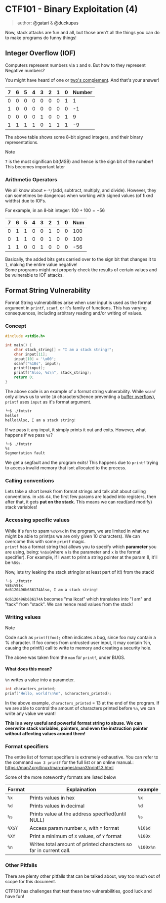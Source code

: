 # CTF101 - Binary Exploitation (4)
> author: [@gatari](https://github.com/gatariee) & [@duckupus](https://github.com/duckupus)

Now, stack attacks are fun and all, but those aren't all the things you can do to make programs do funny things!
## Integer Overflow (IOF)
Computers represent numbers via `1` and `0`. But how to they represent Negative numbers?

You might have heard of one or [two's complement](https://en.wikipedia.org/wiki/Two%27s_complement). And that's your answer!

| 7 | 6 | 5 | 4 | 3 | 2 | 1 | 0 | Number |
|---|---|---|---|---|---|---|---|--------|
| 0 | 0 | 0 | 0 | 0 | 0 | 0 | 1 |    1   |
| 1 | 0 | 0 | 0 | 0 | 0 | 0 | 0 |   -1   |
| 0 | 0 | 0 | 0 | 1 | 0 | 0 | 1 |    9   |
| 1 | 1 | 1 | 1 | 0 | 1 | 1 | 1 |   -9   |

The above table shows some 8-bit signed integers, and their binary representations.

> [!NOTE]
> `7` is the most significan bit(MSB) and hence is the sign bit of the number! This becomes important later

### Arithmetic Operators
We all know about `+-*/`(add, subtract, multiply, and divide). <!-- That being good albums -->
However, they can sometimes be dangerous when working with signed values (of fixed widths) due to IOFs.

For example, in an 8-bit integer: $100 + 100 = -56$

| 7 | 6 | 5 | 4 | 3 | 2 | 1 | 0 | Num |
|---|---|---|---|---|---|---|---|-----|
| 0 | 1 | 1 | 0 | 0 | 1 | 0 | 0 | 100 |
| 0 | 1 | 1 | 0 | 0 | 1 | 0 | 0 | 100 |
| 1 | 1 | 0 | 0 | 1 | 0 | 0 | 0 | -56 |

Basically, the added bits gets carried over to the sign bit that changes it to `1`, making the entire value negative! \
Some programs might not properly check the results of certain values and be vulnerable to IOF attacks.

## Format String Vulnerability
Format String vulnerabilities arise when user input is used as the format argument in `printf`, `scanf`, or it's family of functions. This has varying consequences, including arbitrary reading and/or writing of values.

### Concept
```c
#include <stdio.h>

int main() {
    char stack_string[] = "I am a stack string!";
    char input[11];
    input[10] = '\x00';
    scanf("%10s", input);
    printf(input);
    printf("Also, %s\n", stack_string);
    return 0;
}
```

The above code is an example of a format string vulnerability. While `scanf` only allows us to write `10` characters(hence preventing a [buffer overflow](3.%20Stack%20Smashing.md)), `printf` uses `input` as it's format argument.

```sh
└─$ ./fmtstr
hello!
hello!Also, I am a stack string!
```
If we pass it any input, it simply prints it out and exits. However, what happens if we pass `%s`?

```sh
└─$ ./fmtstr
%s
Segmentation fault
```
We get a segfault and the program exits!
This happens due to `printf` trying to access invalid memory that isnt allocated to the process.

### Calling conventions
Lets take a short break from format strings and talk abit about calling conventions. in `x86-64`, the first few params are loaded into registers, then after that, it gets **put on the stack**. This means we can read(and modify) stack variables!

### Accessing specific values
While it's fun to spam `%x%x%x` in the program, we are limited in what we might be able to print(as we are only given 10 characters). We can overcome this with some `printf` magic. \
`printf` has a format string that allows you to specify which **parameter** you are using, being: `%n$x`(where `n` is the parameter and `x` is the format specifier). For example, if I want to print a string pointer at the param 8, it'll be `%8$s`.

Now, lets try leaking the stack string(or at least part of it!) from the stack!
```
└─$ ./fmtstr
%8$x%9$x
6d6120496b636174Also, I am a stack string!
```
`6d6120496b636174A` becomes "ma Ikcat" which translates into "I am" and "tack" from "stack". We can hence read values from the stack!

### Writing values
> [!NOTE]
> Code such as `printf(foo);` often indicates a bug, since foo may contain a % character. If foo comes from untrusted user input, it may contain %n, causing the printf() call to write to memory and creating a security hole.

The above was taken from the `man` for `printf`, under BUGS.

#### What does this mean?
`%n` writes a value into a parameter.
```c
int characters_printed;
prinf("Hello, world!\n%n", &characters_printed);
```
In the above example, `characters_printed` = 13 at the end of the program. If we are able to control the amount of characters printed before `%n`, we can write any value we want!

**This is a very useful and powerful format string to abuse. We can overwrite stack variables, pointers, and even the instruction pointer without affecting values around them!**

### Format specifiers
The entire list of format specifiers is extremely exhaustive. You can refer to the command `man 3 printf` for the full list or an online manual.: https://man7.org/linux/man-pages/man3/printf.3.html

Some of the more noteworthy formats are listed below

| Format | Explaination | example |
| --- | --- | --- |
| `%x` | Prints values in hex | `%x` |
| `%d` | Prints values in decimal | `%d` |
| `%s` | Prints value at the address specified(until NULL) | `%s` |
| `%X$Y`| Access param number `X`, with `Y` format | `%10$d` |
| `%XY` | Print a minimum of `X` values, of `Y` format | `%100x` |
| `%n` | Writes total amount of printed characters so far in current call. | `%100x%n` |

### Other Pitfalls
There are plenty other pitfalls that can be talked about, way too much out of scope for this document.

CTF101 has challenges that test these two vulnerabilities, good luck and have fun!
